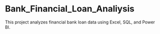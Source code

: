 # Bank_Financial_Loan_Analiysis
This project analyzes financial bank loan data using Excel, SQL, and Power BI. 

